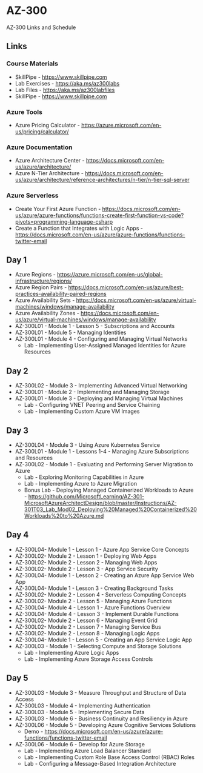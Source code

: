 # AZ-300
AZ-300 Links and Schedule

## Links

### Course Materials
- SkillPipe - https://www.skillpipe.com
- Lab Exercises - https://aka.ms/az300labs
- Lab Files - https://aka.ms/az300labfiles
- SkillPipe - https://www.skillpipe.com

### Azure Tools
- Azure Pricing Calculator - https://azure.microsoft.com/en-us/pricing/calculator/

### Azure Documentation
- Azure Architecture Center - https://docs.microsoft.com/en-us/azure/architecture/
- Azure N-Tier Architecture - https://docs.microsoft.com/en-us/azure/architecture/reference-architectures/n-tier/n-tier-sql-server

### Azure Serverless
- Create Your First Azure Function - https://docs.microsoft.com/en-us/azure/azure-functions/functions-create-first-function-vs-code?pivots=programming-language-csharp
- Create a Function that Integrates with Logic Apps - https://docs.microsoft.com/en-us/azure/azure-functions/functions-twitter-email

## Day 1
- Azure Regions - https://azure.microsoft.com/en-us/global-infrastructure/regions/
- Azure Region Pairs - https://docs.microsoft.com/en-us/azure/best-practices-availability-paired-regions
- Azure Availability Sets - https://docs.microsoft.com/en-us/azure/virtual-machines/windows/manage-availability
- Azure Availability Zones - https://docs.microsoft.com/en-us/azure/virtual-machines/windows/manage-availability
- AZ-300L01 - Module 1 - Lesson 5 - Subscriptions and Accounts
- AZ-300L01 - Module 5 - Managing Identities
- AZ-300L01 - Module 4 - Configuring and Managing Virtual Networks
	- Lab - Implementing User-Assigned Managed Identities for Azure Resources

## Day 2
- AZ-300L02 - Module 3 - Implementing Advanced Virtual Networking
- AZ-300L01 - Module 2 - Implementing and Managing Storage
- AZ-300L01 - Module 3 - Deploying and Managing Virtual Machines
	- Lab - Configuring VNET Peering and Service Chaining
	- Lab - Implementing Custom Azure VM Images
			
## Day 3
- AZ-300L04 - Module 3 - Using Azure Kubernetes Service
- AZ-300L01 - Module 1 - Lessons 1-4 - Managing Azure Subscriptions and Resources
- AZ-300L02 - Module 1 - Evaluating and Performing Server Migration to Azure
	- Lab - Exploring Monitoring Capabilities in Azure
	- Lab - Implementing Azure to Azure Migration
	- Bonus Lab - Deploying Managed Containerized Workloads to Azure - https://github.com/MicrosoftLearning/AZ-301-MicrosoftAzureArchitectDesign/blob/master/Instructions/AZ-301T03_Lab_Mod02_Deploying%20Managed%20Containerized%20Workloads%20to%20Azure.md
			
## Day 4
- AZ-300L04- Module 1 - Lesson 1 - Azure App Service Core Concepts
- AZ-300L02- Module 2 - Lesson 1 - Deploying Web Apps
- AZ-300L02- Module 2 - Lesson 2 - Managing Web Apps
- AZ-300L02- Module 2 - Lesson 3 - App Service Security
- AZ-300L04- Module 1 - Lesson 2 - Creating an Azure App Service Web App
- AZ-300L04- Module 1 - Lesson 3 - Creating Background Tasks
- AZ-300L02- Module 2 - Lesson 4 - Serverless Computing Concepts
- AZ-300L02- Module 2 - Lesson 5 - Managing Azure Functions
- AZ-300L04- Module 4 - Lesson 1 - Azure Functions Overview
- AZ-300L04- Module 4 - Lesson 3 - Implement Durable Functions
- AZ-300L02- Module 2 - Lesson 6 - Managing Event Grid
- AZ-300L02- Module 2 - Lesson 7 - Managing Service Bus
- AZ-300L02- Module 2 - Lesson 8 - Managing Logic Apps
- AZ-300L04- Module 1 - Lesson 5 - Creating an App Service Logic App
- AZ-300L03 - Module 1 - Selecting Compute and Storage Solutions
	- Lab - Implementing Azure Logic Apps
	- Lab - Implementing Azure Storage Access Controls
			
## Day 5
- AZ-300L03 - Module 3 - Measure Throughput and Structure of Data Access
- AZ-300L03 - Module 4 - Implementing Authentication
- AZ-300L03 - Module 5 - Implementing Secure Data
- AZ-300L03 - Module 6 - Business Continuity and Resiliency in Azure
- AZ-300L06 - Module 5 - Developing Azure Cognitive Services Solutions
	- Demo - https://docs.microsoft.com/en-us/azure/azure-functions/functions-twitter-email
- AZ-300L06 - Module 6 - Develop for Azure Storage
	- Lab - Implementing Azure Load Balancer Standard
	- Lab - Implementing Custom Role Base Access Control (RBAC) Roles
	- Lab - Configuring a Message-Based Integration Architecture
